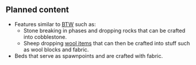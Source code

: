 ## Planned content
- Features similar to [BTW](https://wiki.btwce.com) such as:
  - Stone breaking in phases and dropping rocks that can be crafted into cobblestone.
  - Sheep dropping [wool items](https://wiki.btwce.com/index.php?title=Wool) that can then be crafted into stuff such as wool blocks and fabric.
- Beds that serve as spawnpoints and are crafted with fabric.
